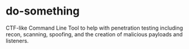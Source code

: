 # do-something
CTF-like Command Line Tool to help with penetration testing including recon, scanning, spoofing, and the creation of malicious payloads and listeners.
